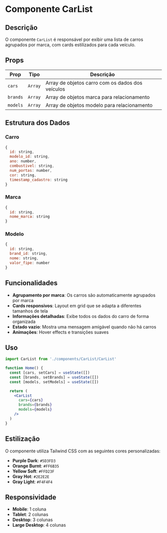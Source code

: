 # Componente CarList

## Descrição

O componente `CarList` é responsável por exibir uma lista de carros agrupados por marca, com cards estilizados para cada veículo.

## Props

| Prop | Tipo | Descrição |
|------|------|-----------|
| `cars` | `Array` | Array de objetos carro com os dados dos veículos |
| `brands` | `Array` | Array de objetos marca para relacionamento |
| `models` | `Array` | Array de objetos modelo para relacionamento |

## Estrutura dos Dados

### Carro
```javascript
{
  id: string,
  modelo_id: string,
  ano: number,
  combustivel: string,
  num_portas: number,
  cor: string,
  timestamp_cadastro: string
}
```

### Marca
```javascript
{
  id: string,
  nome_marca: string
}
```

### Modelo
```javascript
{
  id: string,
  brand_id: string,
  nome: string,
  valor_fipe: number
}
```

## Funcionalidades

- **Agrupamento por marca**: Os carros são automaticamente agrupados por marca
- **Cards responsivos**: Layout em grid que se adapta a diferentes tamanhos de tela
- **Informações detalhadas**: Exibe todos os dados do carro de forma organizada
- **Estado vazio**: Mostra uma mensagem amigável quando não há carros
- **Animações**: Hover effects e transições suaves

## Uso

```jsx
import CarList from './components/CarList/CarList'

function Home() {
  const [cars, setCars] = useState([])
  const [brands, setBrands] = useState([])
  const [models, setModels] = useState([])

  return (
    <CarList 
      cars={cars}
      brands={brands}
      models={models}
    />
  )
}
```

## Estilização

O componente utiliza Tailwind CSS com as seguintes cores personalizadas:
- **Purple Dark**: `#5D3FD3`
- **Orange Burnt**: `#FF6B35`
- **Yellow Soft**: `#FFD23F`
- **Gray Hot**: `#2E2E2E`
- **Gray Light**: `#F4F4F4`

## Responsividade

- **Mobile**: 1 coluna
- **Tablet**: 2 colunas
- **Desktop**: 3 colunas
- **Large Desktop**: 4 colunas
